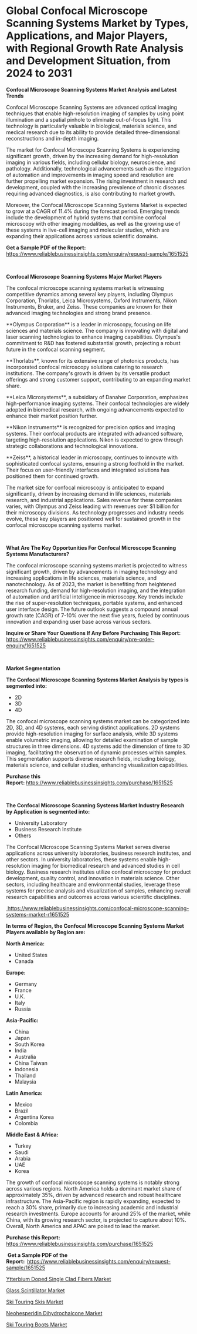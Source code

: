 <p><h1>Global Confocal Microscope Scanning Systems Market by Types, Applications, and Major Players, with Regional Growth Rate Analysis and Development Situation, from 2024 to 2031</h1></p><p><strong>Confocal Microscope Scanning Systems Market Analysis and Latest Trends</strong></p>
<p><p>Confocal Microscope Scanning Systems are advanced optical imaging techniques that enable high-resolution imaging of samples by using point illumination and a spatial pinhole to eliminate out-of-focus light. This technology is particularly valuable in biological, materials science, and medical research due to its ability to provide detailed three-dimensional reconstructions and in-depth imaging. </p><p>The market for Confocal Microscope Scanning Systems is experiencing significant growth, driven by the increasing demand for high-resolution imaging in various fields, including cellular biology, neuroscience, and pathology. Additionally, technological advancements such as the integration of automation and improvements in imaging speed and resolution are further propelling market expansion. The rising investment in research and development, coupled with the increasing prevalence of chronic diseases requiring advanced diagnostics, is also contributing to market growth.</p><p>Moreover, the Confocal Microscope Scanning Systems Market is expected to grow at a CAGR of 11.4% during the forecast period. Emerging trends include the development of hybrid systems that combine confocal microscopy with other imaging modalities, as well as the growing use of these systems in live-cell imaging and molecular studies, which are expanding their applications across various scientific domains.</p></p>
<p><strong>Get a Sample PDF of the Report:&nbsp;</strong> <a href="https://www.reliablebusinessinsights.com/enquiry/request-sample/1651525?utm_campaign=84&utm_medium=2&utm_source=Github&utm_content=ia&utm_term=26092024&utm_id=confocal-microscope-scanning-systems">https://www.reliablebusinessinsights.com/enquiry/request-sample/1651525</a></p>
<p>&nbsp;</p>
<p><strong>Confocal Microscope Scanning Systems Major Market Players</strong></p>
<p><p>The confocal microscope scanning systems market is witnessing competitive dynamics among several key players, including Olympus Corporation, Thorlabs, Leica Microsystems, Oxford Instruments, Nikon Instruments, Bruker, and Zeiss. These companies are known for their advanced imaging technologies and strong brand presence.</p><p>**Olympus Corporation** is a leader in microscopy, focusing on life sciences and materials science. The company is innovating with digital and laser scanning technologies to enhance imaging capabilities. Olympus's commitment to R&D has fostered substantial growth, projecting a robust future in the confocal scanning segment.</p><p>**Thorlabs**, known for its extensive range of photonics products, has incorporated confocal microscopy solutions catering to research institutions. The company's growth is driven by its versatile product offerings and strong customer support, contributing to an expanding market share.</p><p>**Leica Microsystems**, a subsidiary of Danaher Corporation, emphasizes high-performance imaging systems. Their confocal technologies are widely adopted in biomedical research, with ongoing advancements expected to enhance their market position further.</p><p>**Nikon Instruments** is recognized for precision optics and imaging systems. Their confocal products are integrated with advanced software, targeting high-resolution applications. Nikon is expected to grow through strategic collaborations and technological innovations.</p><p>**Zeiss**, a historical leader in microscopy, continues to innovate with sophisticated confocal systems, ensuring a strong foothold in the market. Their focus on user-friendly interfaces and integrated solutions has positioned them for continued growth.</p><p>The market size for confocal microscopy is anticipated to expand significantly, driven by increasing demand in life sciences, materials research, and industrial applications. Sales revenue for these companies varies, with Olympus and Zeiss leading with revenues over $1 billion for their microscopy divisions. As technology progresses and industry needs evolve, these key players are positioned well for sustained growth in the confocal microscope scanning systems market.</p></p>
<p>&nbsp;</p>
<p><strong>What Are The Key Opportunities For Confocal Microscope Scanning Systems Manufacturers?</strong></p>
<p><p>The confocal microscope scanning systems market is projected to witness significant growth, driven by advancements in imaging technology and increasing applications in life sciences, materials science, and nanotechnology. As of 2023, the market is benefiting from heightened research funding, demand for high-resolution imaging, and the integration of automation and artificial intelligence in microscopy. Key trends include the rise of super-resolution techniques, portable systems, and enhanced user interface design. The future outlook suggests a compound annual growth rate (CAGR) of 7-10% over the next five years, fueled by continuous innovation and expanding user base across various sectors.</p></p>
<p><strong>Inquire or Share Your Questions If Any Before Purchasing This Report:</strong> <a href="https://www.reliablebusinessinsights.com/enquiry/pre-order-enquiry/1651525?utm_campaign=84&utm_medium=2&utm_source=Github&utm_content=ia&utm_term=26092024&utm_id=confocal-microscope-scanning-systems">https://www.reliablebusinessinsights.com/enquiry/pre-order-enquiry/1651525</a></p>
<p>&nbsp;</p>
<p><strong>Market Segmentation</strong></p>
<p><strong>The Confocal Microscope Scanning Systems Market Analysis by types is segmented into:</strong></p>
<p><ul><li>2D</li><li>3D</li><li>4D</li></ul></p>
<p><p>The confocal microscope scanning systems market can be categorized into 2D, 3D, and 4D systems, each serving distinct applications. 2D systems provide high-resolution imaging for surface analysis, while 3D systems enable volumetric imaging, allowing for detailed examination of sample structures in three dimensions. 4D systems add the dimension of time to 3D imaging, facilitating the observation of dynamic processes within samples. This segmentation supports diverse research fields, including biology, materials science, and cellular studies, enhancing visualization capabilities.</p></p>
<p><strong>Purchase this Report:&nbsp;</strong><a href="https://www.reliablebusinessinsights.com/purchase/1651525?utm_campaign=84&utm_medium=2&utm_source=Github&utm_content=ia&utm_term=26092024&utm_id=confocal-microscope-scanning-systems">https://www.reliablebusinessinsights.com/purchase/1651525</a></p>
<p>&nbsp;</p>
<p><strong>The Confocal Microscope Scanning Systems Market Industry Research by Application is segmented into:</strong></p>
<p><ul><li>University Laboratory</li><li>Business Research Institute</li><li>Others</li></ul></p>
<p><p>The Confocal Microscope Scanning Systems Market serves diverse applications across university laboratories, business research institutes, and other sectors. In university laboratories, these systems enable high-resolution imaging for biomedical research and advanced studies in cell biology. Business research institutes utilize confocal microscopy for product development, quality control, and innovation in materials science. Other sectors, including healthcare and environmental studies, leverage these systems for precise analysis and visualization of samples, enhancing overall research capabilities and outcomes across various scientific disciplines.</p></p>
<p><a href="https://www.reliablebusinessinsights.com/confocal-microscope-scanning-systems-market-r1651525?utm_campaign=84&utm_medium=2&utm_source=Github&utm_content=ia&utm_term=26092024&utm_id=confocal-microscope-scanning-systems">&nbsp;https://www.reliablebusinessinsights.com/confocal-microscope-scanning-systems-market-r1651525</a></p>
<p><strong>In terms of Region, the Confocal Microscope Scanning Systems Market Players available by Region are:</strong></p>
<p>
    <p> <strong> North America: </strong>
        <ul>
            <li>United States</li>
            <li>Canada</li>
        </ul>
        </p> 
    <p> <strong> Europe: </strong>
        <ul>
            <li>Germany</li>
            <li>France</li>
            <li>U.K.</li>
            <li>Italy</li>
            <li>Russia</li>
        </ul>
        </p> 
    <p> <strong> Asia-Pacific: </strong>
        <ul>
            <li>China</li>
            <li>Japan</li>
            <li>South Korea</li>
            <li>India</li>
            <li>Australia</li>
            <li>China Taiwan</li>
            <li>Indonesia</li>
            <li>Thailand</li>
            <li>Malaysia</li>
        </ul>
        </p> 
    <p> <strong> Latin America: </strong>
        <ul>
            <li>Mexico</li>
            <li>Brazil</li>
            <li>Argentina Korea</li>
            <li>Colombia</li>
        </ul>
        </p> 
    <p> <strong> Middle East & Africa: </strong>
        <ul>
            <li>Turkey</li>
            <li>Saudi</li>
            <li>Arabia</li>
            <li>UAE</li>
            <li>Korea</li>
        </ul>
    </p>
    </p>
<p><p>The growth of confocal microscope scanning systems is notably strong across various regions. North America holds a dominant market share of approximately 35%, driven by advanced research and robust healthcare infrastructure. The Asia-Pacific region is rapidly expanding, expected to reach a 30% share, primarily due to increasing academic and industrial research investments. Europe accounts for around 25% of the market, while China, with its growing research sector, is projected to capture about 10%. Overall, North America and APAC are poised to lead the market.</p></p>
<p><strong>Purchase this Report: </strong><a href="https://www.reliablebusinessinsights.com/purchase/1651525?utm_campaign=84&utm_medium=2&utm_source=Github&utm_content=ia&utm_term=26092024&utm_id=confocal-microscope-scanning-systems">https://www.reliablebusinessinsights.com/purchase/1651525</a></p>
<p>&nbsp;<strong>Get a Sample PDF of the Report:&nbsp;&nbsp;</strong><a href="https://www.reliablebusinessinsights.com/enquiry/request-sample/1651525?utm_campaign=84&utm_medium=2&utm_source=Github&utm_content=ia&utm_term=26092024&utm_id=confocal-microscope-scanning-systems">https://www.reliablebusinessinsights.com/enquiry/request-sample/1651525</a></p>
<p><strong></strong></p>
<p><p><a href="https://github.com/AngelaWalsh696/Market-Research-Report-List-1/blob/main/ytterbium-doped-single-clad-fibers-market.md?utm_campaign=84&utm_medium=2&utm_source=Github&utm_content=ia&utm_term=26092024&utm_id=confocal-microscope-scanning-systems">Ytterbium Doped Single Clad Fibers Market</a></p><p><a href="https://www.linkedin.com/pulse/insights-glass-scintillator-industry-market-financial-status-9syof?utm_campaign=84&utm_medium=2&utm_source=Github&utm_content=ia&utm_term=26092024&utm_id=confocal-microscope-scanning-systems">Glass Scintillator Market</a></p><p><a href="https://issuu.com/reportprime-2/docs/ski-touring-skis-market-size-2030.p_a8d5c2a99b14c5?utm_campaign=84&utm_medium=2&utm_source=Github&utm_content=ia&utm_term=26092024&utm_id=confocal-microscope-scanning-systems">Ski Touring Skis Market</a></p><p><a href="https://www.linkedin.com/pulse/global-neohesperidin-dihydrochalcone-market-trends-forecasts-ucolf?utm_campaign=84&utm_medium=2&utm_source=Github&utm_content=ia&utm_term=26092024&utm_id=confocal-microscope-scanning-systems">Neohesperidin Dihydrochalcone Market</a></p><p><a href="https://issuu.com/reportprime-2/docs/ski-touring-boots-market-size-2030._dea84757b0c8b9?utm_campaign=84&utm_medium=2&utm_source=Github&utm_content=ia&utm_term=26092024&utm_id=confocal-microscope-scanning-systems">Ski Touring Boots Market</a></p></p>